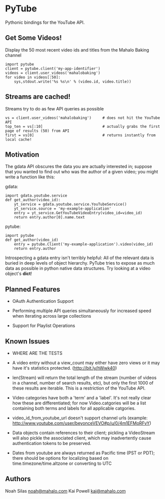 PyTube
======
Pythonic bindings for the YouTube API.

Get Some Videos!
----------------
Display the 50 most recent video ids and titles from the Mahalo Baking channel

    import pytube
    client = pytube.client('my-app-identifier')
    videos = client.user_videos('mahalobaking')
    for video in videos[:50]:
        sys,stdout.write('%s %s\n' % (video.id, video.title))

Streams are cached!
-------------------------
Streams try to do as few API queries as possible 

    vs = client.user_videos('mahalobaking')     # does not hit the YouTube API
    top_ten = vs[:10]                           # actually grabs the first page of results (50) from API
    first = vs[0]                               # returns instantly from local cache!


Motivation
----------

The gdata API obscures the data you are actually interested in; suppose that
you wanted to find out who was the author of a given video; you might write
a function like this:

gdata:

    import gdata.youtube.service
    def get_author(video_id):
        yt_service = gdata.youtube.service.YouTubeService()
        yt_service.source = 'my-example-application'
        entry = yt_service.GetYouTubeVideoEntry(video_id=video_id)
        return entry.author[0].name.text

pytube:

    import pytube
    def get_author(video_id)
        entry = pytube.Client('my-example-application').video(video_id)
        return entry.author


Introspecting a gdata entry isn't terribly helpful: All of the relevant
data is buried in deep levels of object hierarchy. PyTube tries to expose
as much data as possible in python native data structures. Try looking at
a video object's __dict__!


Planned Features
----------------
* OAuth Authentication Support

* Performing multiple API queries simultaneously for increased speed when
  iterating across large collections

* Support for Playlist Operations

Known Issues
------------

* WHERE ARE THE TESTS

* A video entry without a view_count may either have zero views or it may have it's statistics protected. (http://bit.ly/hWwk40)

* len(Stream) will return the total length of the stream (number of videos in a channel, number of search results, etc), but only the first 1000 of these results are iterable. This is a restriction of the YouTube API.

* Video categories have both a 'term' and a 'label'. It's not really clear how these are differentiated; for now Video.catgories will be a list containing both terms and labels for all applicable catgories.

* video_id_from_youtube_url doesn't support channel urls (example: http://www.youtube.com/user/beyonceVEVO#p/u/0/4m1EFMoRFvY)

* Data objects contain references to their client; pickling a VideoStream will
  also pickle the associated client, which may inadvertently cause
  authentication tokens to be preserved.

* Dates from youtube are always returned as Pacific time (PST or PDT); there should be options for localizing based on time.timezone/time.altzone or converting to UTC

Authors
-------
Noah Silas <noah@mahalo.com>
Kai Powell <kai@mahalo.com>
